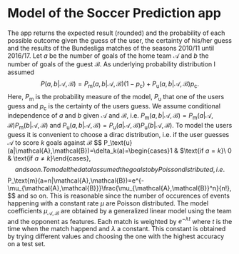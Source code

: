 # Model of the Soccer Prediction app
The app returns the expected result (rounded) and the probability of each possible outcome given the guess of the user, the certainty of his/her guess and the results of the Bundesliga matches of the seasons 2010/11 until 2016/17. Let $a$ be the number of goals of the home team $\mathcal{A}$ and $b$ the number of goals of the guest $\mathcal{B}$. As underlying probability distribution I assumed
$$
P(a,b|\mathcal{A},\mathcal{B})=P_\text{m}(a,b|\mathcal{A},\mathcal{B})(1-p_\text{c})+P_\text{u}(a,b|\mathcal{A},\mathcal{B})p_\text{c}.
$$
Here, $P_\text{m}$ is the probability measure of the model, $P_\text{u}$ that one of the users guess and $p_\text{c}$ is the certainty of the users guess. We assume conditional independence of $a$ and $b$ given $\mathcal{A}$ and $\mathcal{B}$, i.e. $P_\text{m}(a,b|\mathcal{A},\mathcal{B})=P_\text{m}(a|\mathcal{A},\mathcal{B})P_\text{m}(b|\mathcal{A},\mathcal{B})$ and $P_\text{u}(a,b|\mathcal{A},\mathcal{B})=P_\text{u}(a|\mathcal{A},\mathcal{B})P_\text{u}(b|\mathcal{A},\mathcal{B})$.
To model the users guess it is convenient to choose a dirac distribution, i.e. if the user guesses $\mathcal{A}$ to score $k$ goals against $\mathcal{B}$
$$
P_\text{u}(a|\mathcal{A},\mathcal{B})=\delta_k(a)=\begin{cases}1 & $\text{if $a=k$}\\ 0 & \text{if $a\neq k$}\end{cases},
$$
and so on.
To model the data I assumed the goals to by Poisson distributed, i.e.
$$
P_\text{m}(a=n|\mathcal{A},\mathcal{B})=e^{-\mu_{\mathcal{A},\mathcal{B}}}\frac{\mu_{\mathcal{A},\mathcal{B}}^n}{n!},
$$
and so on. This is reasonable since the number of occurences of events happening with a constant rate $\mu$ are Poisson distributed. The model coefficients $\mu_{\mathcal{A},\mathcal{B}}$ are obtained by a generalized linear model using the team and the opponent as features. Each match is weighted by $e^{-\lambda t}$ where $t$ is the time when the match happend and $\lambda$ a constant. This constant is obtained by trying different values and choosing the one with the highest accuracy on a test set.
